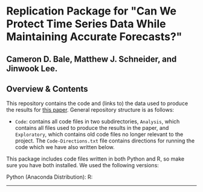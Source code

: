 # Replication Package for "Can We Protect Time Series Data While Maintaining Accurate Forecasts?"

Cameron D. Bale, Matthew J. Schneider, and Jinwook Lee.
---
Overview & Contents
---

This repository contains the code and (links to) the data used to produce the results for [this paper](https://www.researchgate.net/publication/372621568_Can_We_Protect_Time_Series_Data_While_Maintaining_Accurate_Forecasts). General repository structure is as follows:

* `Code`: contains all code files in two subdirectories, `Analysis`, which contains all files used to produce the results in the paper, and `Exploratory`, which contains old code files no longer relevant to the project. The `Code-Directions.txt` file contains directions for running the code which we have also written below.



This package includes code files written in both Python and R, so make sure you have both installed. We used the following versions:

Python (Anaconda Distribution): 
R: 

---

